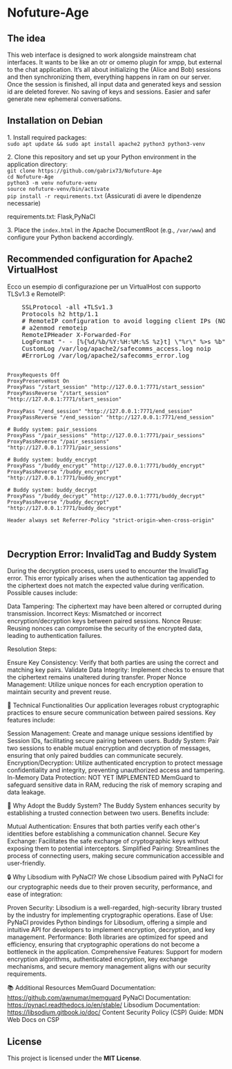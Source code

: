 # Nofuture-Age
<h2>The idea</h2>
This web interface is designed to work alongside mainstream chat interfaces. 
It wants to be like an otr or omemo plugin for xmpp, but external to the chat application. 
It’s all about initializing the (Alice and Bob) sessions and then synchronizing them, everything happens in ram on our server. 
Once the session is finished, all input data and generated keys and session id are deleted forever. 
No saving of keys and sessions. 
Easier and safer generate new ephemeral conversations.<br>
<h2>Installation on Debian</h2>
<p>
  1. Install required packages:<br>
  <code>sudo apt update && sudo apt install apache2 python3 python3-venv</code>
</p>
<p>
  2. Clone this repository and set up your Python environment in the application directory:
  <br>
  <code>git clone https://github.com/gabrix73/Nofuture-Age</code><br>
  <code>cd Nofuture-Age</code><br>
  <code>python3 -m venv nofuture-venv</code><br>
  <code>source nofuture-venv/bin/activate</code><br>
  <code>pip install -r requirements.txt</code> (Assicurati di avere le dipendenze necessarie)<br>
</p>
 requirements.txt: Flask,PyNaCl
<br><p>
  3. Place the <code>index.html</code> in the Apache DocumentRoot (e.g., <code>/var/www</code>) and configure your Python backend accordingly.
</p>

<h2>Recommended configuration for Apache2 VirtualHost</h2>
<p>
  Ecco un esempio di configurazione per un VirtualHost con supporto TLSv1.3 e RemoteIP:
</p>
<pre>
    SSLProtocol -all +TLSv1.3
    Protocols h2 http/1.1
    # RemoteIP configuration to avoid logging client IPs (NOLOG)
    # a2enmod remoteip
    RemoteIPHeader X-Forwarded-For
    LogFormat "- - [%{%d/%b/%Y:%H:%M:%S %z}t] \"%r\" %>s %b" noip
    CustomLog /var/log/apache2/safecomms_access.log noip
    #ErrorLog /var/log/apache2/safecomms_error.log

    ProxyRequests Off
    ProxyPreserveHost On
    ProxyPass "/start_session" "http://127.0.0.1:7771/start_session"
    ProxyPassReverse "/start_session" "http://127.0.0.1:7771/start_session"

    ProxyPass "/end_session" "http://127.0.0.1:7771/end_session"
    ProxyPassReverse "/end_session" "http://127.0.0.1:7771/end_session"

    # Buddy system: pair_sessions
    ProxyPass "/pair_sessions" "http://127.0.0.1:7771/pair_sessions"
    ProxyPassReverse "/pair_sessions" "http://127.0.0.1:7771/pair_sessions"

    # Buddy system: buddy_encrypt
    ProxyPass "/buddy_encrypt" "http://127.0.0.1:7771/buddy_encrypt"
    ProxyPassReverse "/buddy_encrypt" "http://127.0.0.1:7771/buddy_encrypt"

    # Buddy system: buddy_decrypt
    ProxyPass "/buddy_decrypt" "http://127.0.0.1:7771/buddy_decrypt"
    ProxyPassReverse "/buddy_decrypt" "http://127.0.0.1:7771/buddy_decrypt"
   
    Header always set Referrer-Policy "strict-origin-when-cross-origin"
</pre>

<h2>Decryption Error: InvalidTag and Buddy System</h2>
<p>During the decryption process, users used to encounter the InvalidTag error. 
  This error typically arises when the authentication tag appended to the ciphertext does not match the expected value during verification. 
  Possible causes include:</p>

Data Tampering: The ciphertext may have been altered or corrupted during transmission.
Incorrect Keys: Mismatched or incorrect encryption/decryption keys between paired sessions.
Nonce Reuse: Reusing nonces can compromise the security of the encrypted data, leading to authentication failures.

Resolution Steps:

Ensure Key Consistency: Verify that both parties are using the correct and matching key pairs.
Validate Data Integrity: Implement checks to ensure that the ciphertext remains unaltered during transfer.
Proper Nonce Management: Utilize unique nonces for each encryption operation to maintain security and prevent reuse.

🔧 Technical Functionalities
Our application leverages robust cryptographic practices to ensure secure communication between paired sessions. 
Key features include:

Session Management: Create and manage unique sessions identified by Session IDs, facilitating secure pairing between users.
Buddy System: Pair two sessions to enable mutual encryption and decryption of messages, ensuring that only paired buddies can communicate securely.
Encryption/Decryption: Utilize authenticated encryption to protect message confidentiality and integrity, preventing unauthorized access and tampering.
In-Memory Data Protection: NOT YET IMPLEMENTED MemGuard to safeguard sensitive data in RAM, reducing the risk of memory scraping and data leakage.

🤝 Why Adopt the Buddy System?
The Buddy System enhances security by establishing a trusted connection between two users. Benefits include:

Mutual Authentication: Ensures that both parties verify each other's identities before establishing a communication channel.
Secure Key Exchange: Facilitates the safe exchange of cryptographic keys without exposing them to potential interceptors.
Simplified Pairing: Streamlines the process of connecting users, making secure communication accessible and user-friendly.

🔒 Why Libsodium with PyNaCl?
We chose Libsodium paired with PyNaCl for our cryptographic needs due to their proven security, performance, and ease of integration:

Proven Security: Libsodium is a well-regarded, high-security library trusted by the industry for implementing cryptographic operations.
Ease of Use: PyNaCl provides Python bindings for Libsodium, offering a simple and intuitive API for developers to implement encryption, decryption, and key management.
Performance: Both libraries are optimized for speed and efficiency, ensuring that cryptographic operations do not become a bottleneck in the application.
Comprehensive Features: Support for modern encryption algorithms, authenticated encryption, key exchange mechanisms, and secure memory management aligns with our security requirements.

📚 Additional Resources
MemGuard Documentation: https://github.com/awnumar/memguard
PyNaCl Documentation: https://pynacl.readthedocs.io/en/stable/
Libsodium Documentation: https://libsodium.gitbook.io/doc/
Content Security Policy (CSP) Guide: MDN Web Docs on CSP
</p>
<h2>License</h2>
<p>
  This project is licensed under the <strong>MIT License</strong>.
</p>

